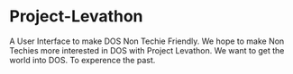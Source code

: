 # Project-Levathon
A User Interface to make DOS  Non Techie Friendly. We hope to make Non Techies more interested in DOS with Project Levathon. We want to get the world into DOS. To experence the past.
